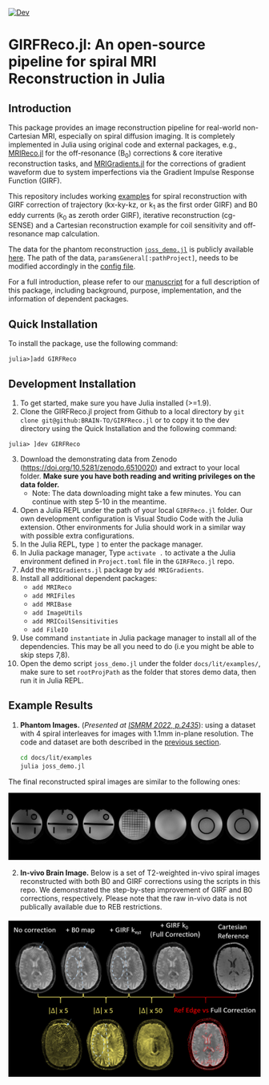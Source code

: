 [![Dev](https://img.shields.io/badge/docs-dev-blue.svg)](https://brain-to.github.io/GIRFReco)

# GIRFReco.jl: An open-source pipeline for spiral MRI Reconstruction in Julia

## Introduction

This package provides an image reconstruction pipeline for real-world non-Cartesian MRI, especially on spiral diffusion imaging. It is completely implemented in Julia using original code and external packages, e.g., [MRIReco.jl](https://magneticresonanceimaging.github.io/MRIReco.jl/latest/) for the off-resonance (B<sub>0</sub>) corrections & core iterative reconstruction tasks, and [MRIGradients.jl](https://github.com/BRAIN-TO/MRIGradients.jl) for the corrections of gradient waveform due to system imperfections via the Gradient Impulse Response Function (GIRF).

This repository includes working [examples](./docs/lit/examples/) for spiral reconstruction with GIRF correction of trajectory (kx-ky-kz, or k<sub>1</sub> as the first order GIRF) and B0 eddy currents (k<sub>0</sub> as zeroth order GIRF), iterative reconstruction (cg-SENSE) and a Cartesian reconstruction example for coil sensitivity and off-resonance map calculation.

The data for the phantom reconstruction [`joss_demo.jl`](./docs/lit/examples/joss_demo.jl) is publicly available [here](https://www.doi.org/10.5281/zenodo.7779045). The path of the data, `paramsGeneral[:pathProject]`, needs to be modified accordingly in the [config file](./docs/lit/examples/ReconConfig_joss_demo.jl).

For a full introduction, please refer to our [manuscript](./paper/paper.md) for a full description of this package, including background, purpose, implementation, and the information of dependent packages.

## Quick Installation
To install the package, use the following command:
```
julia>]add GIRFReco
```

## Development Installation

1. To get started, make sure you have Julia installed (>=1.9).
2. Clone the GIRFReco.jl project from Github to a local directory by `git clone git@github:BRAIN-TO/GIRFReco.jl` or to copy it to the dev directory using the Quick Installation and the following command:
```
julia> ]dev GIRFReco
```
3. Download the demonstrating data from Zenodo (https://doi.org/10.5281/zenodo.6510020) and extract to your local folder. **Make sure you have both reading and writing privileges on the data folder.**
    * Note: The data downloading might take a few minutes. You can continue with step 5-10 in the meantime.
4. Open a Julia REPL under the path of your local `GIRFReco.jl` folder. Our own development configuration is Visual Studio Code with the Julia extension. Other environments for Julia should work in a similar way with possible extra configurations.
5. In the Julia REPL, type `]` to enter the package manager.
6. In Julia package manager, Type `activate .` to activate a the Julia environment defined in `Project.toml` file in the `GIRFReco.jl` repo.
7. Add the `MRIGradients.jl` package by `add MRIGradients`.
8. Install all additional dependent packages:
    * `add MRIReco`
    * `add MRIFiles`
    * `add MRIBase`
    * `add ImageUtils`
    * `add MRICoilSensitivities`
    * `add FileIO`
9. Use command `instantiate` in Julia package manager to install all of the dependencies. This may be all you need to do (i.e you might be able to skip steps 7,8). 
10. Open the demo script `joss_demo.jl` under the folder `docs/lit/examples/`, make sure to set `rootProjPath` as the folder that stores demo data, then run it in Julia REPL.

## Example Results

1. **Phantom Images.** (*Presented at [ISMRM 2022, p.2435](https://archive.ismrm.org/2022/2435.html)*): using a dataset with 4 spiral interleaves for images with 1.1mm in-plane resolution. The code and dataset are both described in the [previous section](#quick-start).

    ```bash
    cd docs/lit/examples
    julia joss_demo.jl
    ```

The final reconstructed spiral images are similar to the following ones:

![Phantom Image](./docs/figs/Phantom-demo.png)

2. **In-vivo Brain Image.** Below is a set of T2-weighted in-vivo spiral images reconstructed with both B0 and GIRF corrections using the scripts in this repo. We demonstrated the step-by-step improvement of GIRF and B0 corrections, respectively. Please note that the raw in-vivo data is not publically available due to REB restrictions.

![In-vivo Brain Image](./docs/figs/In-vivo-demo.png)
